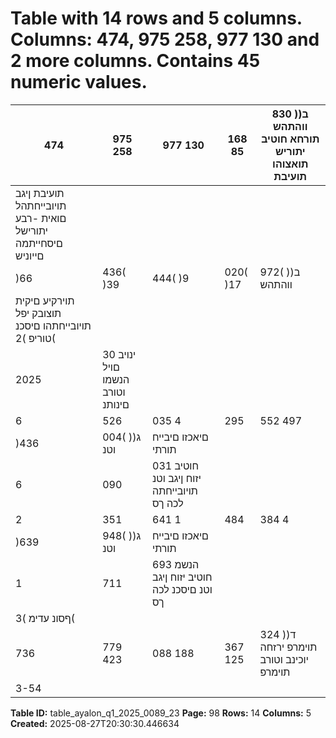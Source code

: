 # Table with 14 rows and 5 columns. Columns: 474, 975 258, 977 130 and 2 more columns. Contains 45 numeric values.

| 474 | 975 258 | 977 130 | 168 85 | 830 )ב( ווהתהש תורחא חוטיב יתוריש תואצוהו תועיבת |
|---|---|---|---|---|
| תועיבת ןיגב תויובייחתהל םואית -רבע יתורישל םיסחייתמה םייוניש |  |  |  |  |
| )66 | 436( )39 | 444( )9 | 020( )17 | 972( )ב( ווהתהש |
| תוירקיע םיקית תוצובק יפל תויובייחתהו םיסכנ טוריפ )2( |  |  |  |  |
| 2025 | ינויב 30 םויל הנשמו וטורב םינותנ |  |  |  |
| 6 | 526 | 035 4 | 295 | 552 497 | 626 1 | 732 | 857 )ג( חוטיב יזוח ןיגב וטנ תויובייחתה |
| )436 | 004( )ג( וטנ | םיאכזו םיבייח תורתי |  |  |
| 6 | 090 | 031 חוטיב יזוח ןיגב וטנ תויובייחתה לכה ךס |  |  |
| 2 | 351 | 641 1 | 484 | 384 4 | 462 862 | 795 )ג( הנשמ חוטיב יזוח ןיגב וטנ םיסכנ |
| )639 | 948( )ג( וטנ | םיאכזו םיבייח תורתי |  |  |
| 1 | 711 | 693 הנשמ חוטיב יזוח ןיגב וטנ םיסכנ לכה ךס |  |  |
| ףסונ עדימ )3( |  |  |  |  |
| 736 | 779 423 | 088 188 | 367 125 | 324 )ד( תוימרפ ירזחה יוכינב וטורב תוימרפ |
| 3-54 |  |  |  |  |

**Table ID:** table_ayalon_q1_2025_0089_23
**Page:** 98
**Rows:** 14
**Columns:** 5
**Created:** 2025-08-27T20:30:30.446634
